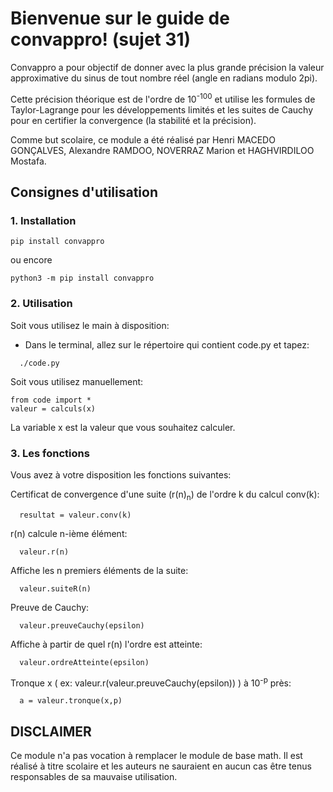 # Bienvenue sur le guide de convappro! (sujet 31)
Convappro a pour objectif de donner avec la plus grande précision la valeur approximative du sinus de tout nombre réel (angle en radians modulo 2pi).

Cette précision théorique est de l'ordre de 10<sup>-100</sup> et utilise les formules de Taylor-Lagrange pour les développements limités et les suites de Cauchy pour en certifier la convergence (la stabilité et la précision).

Comme but scolaire, ce module a été réalisé par Henri MACEDO GONÇALVES, Alexandre RAMDOO, NOVERRAZ Marion et HAGHVIRDILOO Mostafa.

## Consignes d'utilisation

### 1. Installation
```shell script
pip install convappro
``` 
ou encore
```shell script
python3 -m pip install convappro
```

### 2. Utilisation
Soit vous utilisez le main à disposition:

- Dans le terminal, allez sur le répertoire qui contient code.py et tapez:
```
  ./code.py
```

Soit vous utilisez manuellement:
```python3
from code import *
valeur = calculs(x)
```

La variable x est la valeur que vous souhaitez calculer.

### 3. Les fonctions

Vous avez à votre disposition les fonctions suivantes:

Certificat de convergence d'une suite (r(n)<sub>n</sub>) de l'ordre k du calcul conv(k):
```
  resultat = valeur.conv(k)
```

r(n) calcule n-ième élément:
```
  valeur.r(n)
```

Affiche les n premiers éléments de la suite:
```
  valeur.suiteR(n)
```

Preuve de Cauchy:
```
  valeur.preuveCauchy(epsilon)
```

Affiche à partir de quel r(n) l'ordre est atteinte:
```
  valeur.ordreAtteinte(epsilon)
```

Tronque x ( ex: valeur.r(valeur.preuveCauchy(epsilon)) ) à 10<sup>-p</sup> près:
```
  a = valeur.tronque(x,p)
```

## DISCLAIMER
Ce module n'a pas vocation à remplacer le module de base math. Il est réalisé à titre scolaire et les auteurs ne sauraient en aucun cas être tenus responsables de sa mauvaise utilisation.
